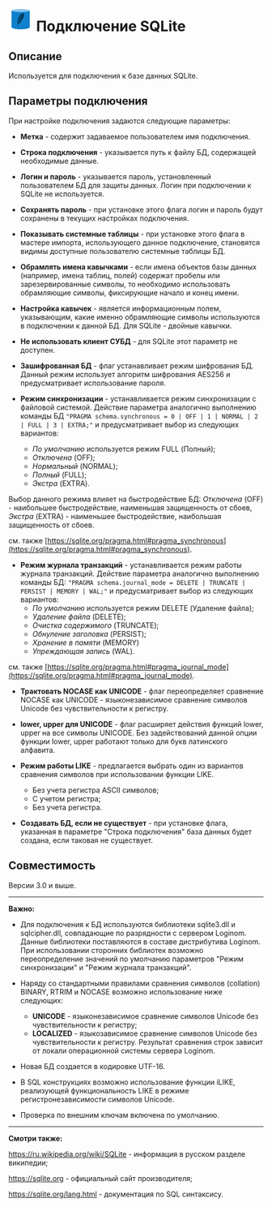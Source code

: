 # ![](../../../media/app/icons/vendors/sqliteunidacdbconnection.svg) Подключение SQLite

## Описание

Используется для подключения к базе данных SQLite.

## Параметры подключения

При настройке подключения задаются следующие параметры:

* **Метка** - содержит задаваемое пользователем имя подключения.

* **Строка подключения** - указывается путь к файлу БД, содержащей необходимые данные.

* **Логин и пароль** - указывается пароль, установленный пользователем БД для защиты данных. Логин при подключении к SQLite не используется.

* **Сохранять пароль** - при установке этого флага логин и пароль будут сохранены в текущих настройках подключения.

* **Показывать системные таблицы** - при установке этого флага в мастере импорта, использующего данное подключение, становятся видимы доступные пользователю системные таблицы БД.

* **Обрамлять имена кавычками** - если имена объектов базы данных (например, имена таблиц, полей) содержат пробелы или зарезервированные символы, то необходимо использовать обрамляющие символы, фиксирующие начало и конец имени.

* **Настройка кавычек** - является информационным полем, указывающим, какие именно обрамляющие символы используются в подключении к данной БД. Для SQLite - двойные кавычки.

* **Не использовать клиент СУБД** - для SQLite этот параметр не доступен.

* **Зашифрованная БД** - флаг устанавливает режим шифрования БД. Данный режим использует алгоритм шифрования AES256 и предусматривает использование пароля.

* **Режим синхронизации** - устанавливается режим синхронизации с файловой системой. Действие параметра аналогично выполнению команды БД `"PRAGMA schema.synchronous = 0 | OFF | 1 | NORMAL | 2 | FULL | 3 | EXTRA;"` и предусматривает выбор из следующих вариантов:
  * *По умолчанию* используется режим FULL (Полный);
  * *Отключена* (OFF);
  * *Нормальный* (NORMAL);
  * *Полный* (FULL);
  * *Экстра* (EXTRA).

Выбор данного режима влияет на быстродействие БД: *Отключена* (OFF) - наибольшее быстродействие, наименьшая защищенность от сбоев, *Экстра* (EXTRA) - наименьшее быстродействие, наибольшая защищенность от сбоев.

см. также [https://sqlite.org/pragma.html#pragma_synchronous](https://sqlite.org/pragma.html#pragma_synchronous).

* **Режим журнала транзакций** - устанавливается режим работы журнала транзакций. Действие параметра аналогично выполнению команды БД: `"PRAGMA schema.journal_mode = DELETE | TRUNCATE | PERSIST | MEMORY | WAL;"` и предусматривает выбор из следующих вариантов:
  * *По умолчанию* используется режим DELETE (Удаление файла);
  * *Удаление файла* (DELETE);
  * *Очистка содержимого* (TRUNCATE);
  * *Обнуление заголовка* (PERSIST);
  * *Хранение в памяти* (MEMORY)
  * *Упреждающая запись* (WAL).

см. также [https://sqlite.org/pragma.html#pragma_journal_mode](https://sqlite.org/pragma.html#pragma_journal_mode).

* **Трактовать NOCASE как UNICODE** - флаг переопределяет сравнение NOCASE как UNICODE - языконезависимое сравнение символов Unicode без чувствительности к регистру.

* **lower, upper для UNICODE** - флаг расширяет действия функций lower, upper на все символы UNICODE. Без задействований данной опции функции lower, upper работают только для букв латинского алфавита.

* **Режим работы LIKE** - предлагается выбрать один из вариантов сравнения символов при использовании функции LIKE.
  * Без учета регистра ASCII символов;
  * С учетом регистра;
  * Без учета регистра.

* **Создавать БД, если не существует** - при установке флага, указанная в параметре "Строка подключения" база данных будет создана, если таковая не существует.

## Совместимость

Версии 3.0 и выше.

-------

**Важно:**

* Для подключения к БД используются библиотеки sqlite3.dll и sqlcipher.dll, совпадающие по разрядности с сервером Loginom. Данные библиотеки поставляются в составе дистрибутива Loginom. При использовании сторонних библиотек возможно переопределение значений по умолчанию параметров "Режим синхронизации" и "Режим журнала транзакций".

* Наряду со стандартными правилами сравнения символов (collation) BINARY, RTRIM и NOCASE возможно использование ниже следующих:
  * **UNICODE** - языконезависимое сравнение символов Unicode без чувствительности к регистру;
  * **LOCALIZED** - языкозависимое сравнение символов Unicode без чувствительности к регистру. Результат сравнения строк зависит от локали операционной системы сервера Loginom.

* Новая БД создается в кодировке UTF-16.

* В SQL конструкциях возможно использование функции iLIKE, реализующей функциональность LIKE в режиме регистронезависимости символов Unicode.

* Проверка по внешним ключам включена по умолчанию.

-------

**Смотри также:**

https://ru.wikipedia.org/wiki/SQLite - информация в русском разделе википедии;

https://sqlite.org - официальный сайт производителя;

https://sqlite.org/lang.html  - документация по SQL синтаксису.
